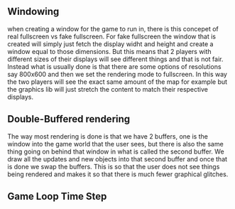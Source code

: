 ## Windowing
when creating a window for the game to run in, there is this concepet of real
fullscreen vs fake fullscreen. For fake fullscreen the window that is created
will simply just fetch the display widht and height and create a window equal to
those dimensions. But this means that 2 players with different sizes of their
displays will see different things and that is not fair. Instead what is usually
done is that there are some options of resolutions say 800x600 and then we set
the rendering mode to fullscreen. In this way the two players will see the exact
same amount of the map for example but the graphics lib will just stretch the
content to match their respective displays. 


## Double-Buffered rendering
The way most rendering is done is that we have 2 buffers, one is the window into
the game world that the user sees, but there is also the same thing going on
behind that window in what is called the second buffer. We draw all the updates
and new objects into that second buffer and once that is done we swap the
buffers. This is so that the user does not see things being rendered and makes
it so that there is much fewer graphical glitches.


## Game Loop Time Step


